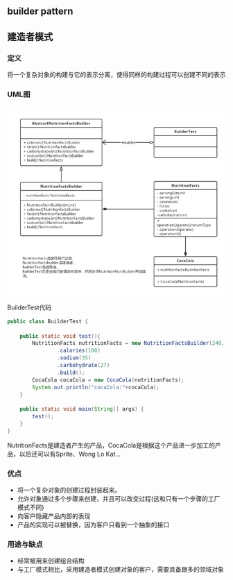 ## builder pattern
## 建造者模式


### 定义
将一个复杂对象的构建与它的表示分离，使得同样的构建过程可以创建不同的表示

### UML图

![建造者模式](https://github.com/yuechang/picture/blob/master/desginpattern/builder%20pattern.png)

BuilderTest代码
``` java
public class BuilderTest {

    public static void test(){
        NutritionFacts nutritionFacts = new NutritionFactsBuilder(240, 8)
                .calories(100)
                .sodium(35)
                .carbohydrate(27)
                .build();
        CocaCola cocaCola = new CocaCola(nutritionFacts);
        System.out.println("cocaCola:"+cocaCola);
    }

    public static void main(String[] args) {
        test();
    }
}
```

NutritionFacts是建造者产生的产品，CocaCola是根据这个产品进一步加工的产品，以后还可以有Sprite、Wong Lo Kat...

### 优点
- 将一个复杂对象的创建过程封装起来。
- 允许对象通过多个步骤来创建，并且可以改变过程(这和只有一个步骤的工厂模式不同)
- 向客户隐藏产品内部的表现
- 产品的实现可以被替换，因为客户只看到一个抽象的接口


### 用途与缺点
- 经常被用来创建组合结构
- 与工厂模式相比，采用建造者模式创建对象的客户，需要具备跟多的领域对象